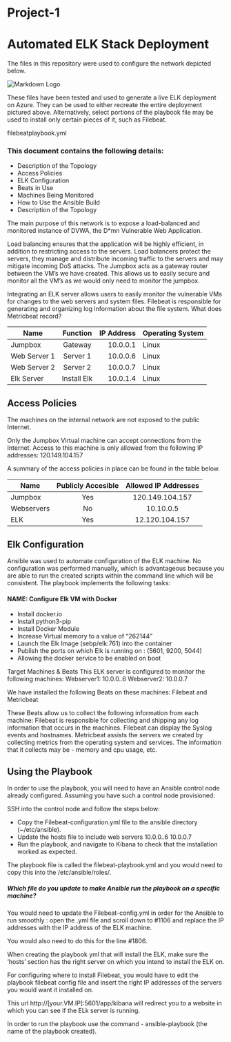 # Project-1 
# Automated ELK Stack Deployment
The files in this repository were used to configure the network depicted below.

<!-- images -->
![Markdown Logo](https://github.com/jimuel11/Project1_CS/blob/main/PJ1%20-%20Diagram.png)

These files have been tested and used to generate a live ELK deployment on Azure. They can be used to either recreate the entire deployment pictured above. Alternatively, select portions of the playbook file may be used to install only certain pieces of it, such as Filebeat.

filebeatplaybook.yml

 ### This document contains the following details:

* Description of the Topology
* Access Policies
* ELK Configuration
* Beats in Use
* Machines Being Monitored
* How to Use the Ansible Build
* Description of the Topology




The main purpose of this network is to expose a load-balanced and monitored instance of DVWA, the D*mn Vulnerable Web Application.

Load balancing ensures that the application will be highly efficient, in addition to restricting access to the servers.
Load balancers protect the servers, they manage and distribute incoming traffic to the servers and may mitigate incoming DoS attacks. The Jumpbox acts as a gateway router between the VM’s we have created. This allows us to easily secure and monitor all the VM’s as we would only need to monitor the jumpbox.


Integrating an ELK server allows users to easily monitor the vulnerable VMs for changes to the web servers and system files.
Filebeat is responsible for generating and organizing log information about the file system.
What does Metricbeat record? 





<!-- Tables -->

| Name          | Function      | IP Address | Operating System |
| ------------- |:-------------:| ----------:| ---------------- |
| Jumpbox       | Gateway       | 10.0.0.1   |      Linux       |
| Web Server 1  | Server 1      | 10.0.0.6   |      Linux       |
| Web Server 2  | Server 2      | 10.0.0.7   |      Linux       |
| Elk Server    | Install Elk   | 10.0.1.4   |      Linux       |



## Access Policies

The machines on the internal network are not exposed to the public Internet. 

Only the Jumpbox Virtual machine can accept connections from the Internet. Access to this machine is only allowed from the following IP addresses:
120.149.104.157

A summary of the access policies in place can be found in the table below.

<!-- Tables --> 
| Name       | Publicly Accesible | Allowed IP Addresses |
| ---------- | :----------------: | :------------------: |
| Jumpbox    | Yes                | 120.149.104.157      |
| Webservers | No                 | 10.10.0.5            |
| ELK        | Yes                | 12.120.104.157       |









## Elk Configuration

Ansible was used to automate configuration of the ELK machine. No configuration was performed manually, which is advantageous because you are able to run the created scripts within the command line which will be consistent.
The playbook implements the following tasks:
#### NAME: Configure Elk VM with Docker
* Install docker.io
* Install python3-pip
* Install Docker Module
* Increase Virtual memory to a value of “262144”
* Launch the Elk Image (sebp/elk:761) into the container
* Publish the ports on which Elk is running on : (5601, 9200, 5044)
* Allowing the docker service to be enabled on boot




Target Machines & Beats
This ELK server is configured to monitor the following machines:
Webserver1: 10.0.0..6
Webserver2: 10.0.0.7

We have installed the following Beats on these machines:
Filebeat and Metricbeat

These Beats allow us to collect the following information from each machine:
Filebeat is responsible for collecting and shipping any log information that occurs in the machines. Filebeat can display the Syslog events and hostnames.
Metricbeat assists the servers we created by collecting metrics from the operating system and services. The information that it collects may be - memory and cpu usage, etc.






## Using the Playbook
In order to use the playbook, you will need to have an Ansible control node already configured. Assuming you have such a control node provisioned: 

SSH into the control node and follow the steps below:

- Copy the Filebeat-configuration.yml file to the ansible directory (~/etc/ansible).
- Update the hosts file to include web servers 10.0.0..6 10.0.0.7
- Run the playbook, and navigate to Kibana to check that the installation worked as expected.

The playbook file  is called the filebeat-playbook.yml and you would need to copy this into the /etc/ansible/roles/.

##### Which file do you update to make Ansible run the playbook on a specific machine? 
You would need to update the Filebeat-config.yml in order for the Ansible to run smoothly : open the .yml file and scroll down to #1106 and replace the IP addresses with the IP address of the ELK machine.

You  would also need to do this for the line #1806.


When creating the playbook yml that will install the ELK, make sure the ‘hosts’ section has the right server on which you intend to install the ELK on.

For configuring where to install Filebeat, you would have to edit the playbook filebeat config file and insert the right IP addresses of the servers you would want it installed on.

This url http://[your.VM.IP]:5601/app/kibana will redirect you to a website in which you can see if the ELk server is running.

 In order to run the playbook use the command - ansible-playbook (the name of the playbook created).
